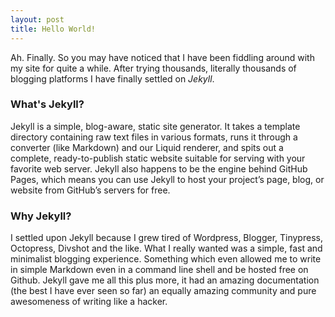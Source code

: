 ```yaml
---
layout: post
title: Hello World!
---
```


Ah. Finally. So you may have noticed that I have been fiddling around with my site for quite a while. After trying thousands, literally thousands of blogging platforms I have finally settled on *Jekyll*.

### What's Jekyll?

Jekyll is a simple, blog-aware, static site generator. It takes a template directory containing raw text files in various formats, runs it through a converter (like Markdown) and our Liquid renderer, and spits out a complete, ready-to-publish static website suitable for serving with your favorite web server. Jekyll also happens to be the engine behind GitHub Pages, which means you can use Jekyll to host your project’s page, blog, or website from GitHub’s servers for free.

### Why Jekyll?

I settled upon Jekyll because I grew tired of Wordpress, Blogger, Tinypress, Octopress, Divshot and the like. What I really wanted was a simple, fast and minimalist blogging experience. Something which even allowed me to write in simple Markdown even in a command line shell and be hosted free on Github. Jekyll gave me all this plus more, it had an amazing documentation (the best I have ever seen so far) an equally amazing community and pure awesomeness of writing like a hacker.
